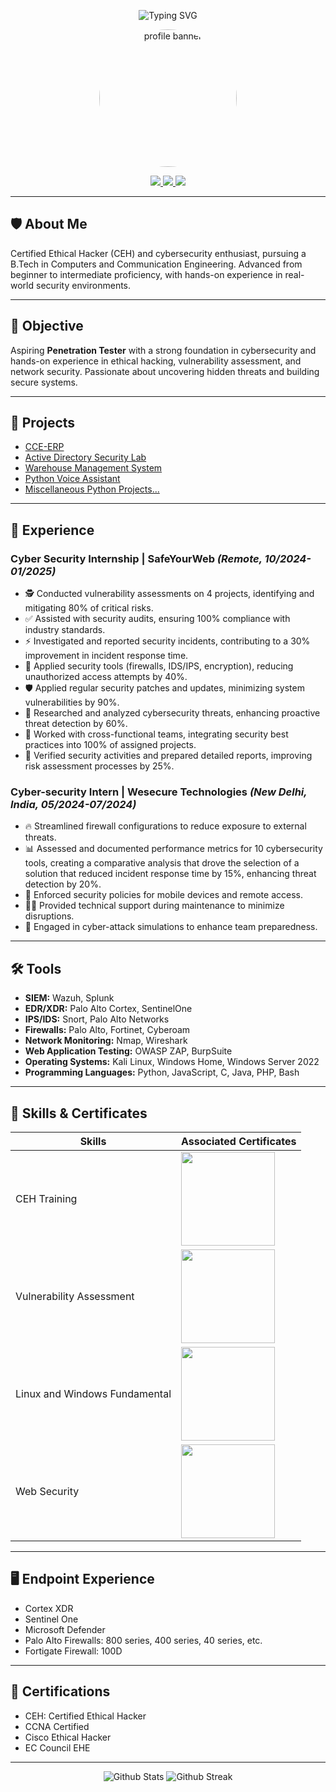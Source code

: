 <!-- Banner and Intro -->
<p align="center">
  <img src="https://readme-typing-svg.demolab.com?font=Fira+Code&size=28&duration=4000&pause=1000&color=00ADEF&center=true&vCenter=true&width=600&lines=Hello%2C+I'm+Siddharth+Nigam;Cybersecurity+Enthusiast+%F0%9F%94%91;Certified+Ethical+Hacker+%F0%9F%92%BB" alt="Typing SVG" />
</p>

<p align="center">
  <img src="https://github.com/user-attachments/assets/99eb551e-5265-4c37-98c8-f81484511155" width="220" style="border-radius: 50%;" alt="profile banner"/>
</p>

<p align="center">
  <a href="https://www.linkedin.com/in/siddharth-nigam-a7bab1257/">
      <img src="https://img.shields.io/badge/-LinkedIn-0072b1?&style=for-the-badge&logo=linkedin&logoColor=white" />
  </a>
  <a href="https://tryhackme.com/p/SiddharthNigam">
      <img src="https://img.shields.io/badge/-TryHackMe-181717?style=for-the-badge&logo=tryhackme&logoColor=white" />
  </a>
  <a href="https://github.com/InfiniteTrident23">
      <img src="https://img.shields.io/badge/-GitHub-181717?style=for-the-badge&logo=github&logoColor=white" />
  </a>
</p>

---

## 🛡️ About Me

Certified Ethical Hacker (CEH) and cybersecurity enthusiast, pursuing a B.Tech in Computers and Communication Engineering. Advanced from beginner to intermediate proficiency, with hands-on experience in real-world security environments.

---

## 🎯 Objective

Aspiring **Penetration Tester** with a strong foundation in cybersecurity and hands-on experience in ethical hacking, vulnerability assessment, and network security. Passionate about uncovering hidden threats and building secure systems.

---

## 🚀 Projects

- [CCE-ERP](https://github.com/InfiniteTrident23/ERP-SYS)
- [Active Directory Security Lab](https://github.com/InfiniteTrident23/AD-security-Project)
- [Warehouse Management System](https://github.com/InfiniteTrident23/Warehouse-Management)
- [Python Voice Assistant](https://github.com/InfiniteTrident23/C.L.A.I.R.E-Demo)
- [Miscellaneous Python Projects...](https://github.com/InfiniteTrident23/Miscellaneous-Python-Projects)

---

## 💼 Experience

### Cyber Security Internship | SafeYourWeb *(Remote, 10/2024-01/2025)*
- 🕵️ Conducted vulnerability assessments on 4 projects, identifying and mitigating 80% of critical risks.
- ✅ Assisted with security audits, ensuring 100% compliance with industry standards.
- ⚡ Investigated and reported security incidents, contributing to a 30% improvement in incident response time.
- 🔐 Applied security tools (firewalls, IDS/IPS, encryption), reducing unauthorized access attempts by 40%.
- 🛡️ Applied regular security patches and updates, minimizing system vulnerabilities by 90%.
- 🔬 Researched and analyzed cybersecurity threats, enhancing proactive threat detection by 60%.
- 🤝 Worked with cross-functional teams, integrating security best practices into 100% of assigned projects.
- 📝 Verified security activities and prepared detailed reports, improving risk assessment processes by 25%.

### Cyber-security Intern | Wesecure Technologies *(New Delhi, India, 05/2024-07/2024)*
- 🔥 Streamlined firewall configurations to reduce exposure to external threats.
- 📊 Assessed and documented performance metrics for 10 cybersecurity tools, creating a comparative analysis that drove the selection of a solution that reduced incident response time by 15%, enhancing threat detection by 20%.
- 📱 Enforced security policies for mobile devices and remote access.
- 🧑‍💻 Provided technical support during maintenance to minimize disruptions.
- 🚨 Engaged in cyber-attack simulations to enhance team preparedness.

---

## 🛠️ Tools

- **SIEM:** Wazuh, Splunk
- **EDR/XDR:** Palo Alto Cortex, SentinelOne
- **IPS/IDS:** Snort, Palo Alto Networks
- **Firewalls:** Palo Alto, Fortinet, Cyberoam
- **Network Monitoring:** Nmap, Wireshark
- **Web Application Testing:** OWASP ZAP, BurpSuite
- **Operating Systems:** Kali Linux, Windows Home, Windows Server 2022
- **Programming Languages:** Python, JavaScript, C, Java, PHP, Bash

---

## 🧩 Skills & Certificates

| Skills                       | Associated Certificates  |
|------------------------------|-------------------------|
| CEH Training                 | <img src="https://github.com/user-attachments/assets/ee21d2b0-ecc4-41ca-a6b7-ddfe5d09ed21" width="150px"> |
| Vulnerability Assessment     | <img src="https://tryhackme-certificates.s3-eu-west-1.amazonaws.com/THM-SLB3X9W6NY.png" width="150px"> |
| Linux and Windows Fundamental| <img src="https://tryhackme-certificates.s3-eu-west-1.amazonaws.com/THM-XQTRIZUBYX.png" width="150px"> |
| Web Security                 | <img src="https://github.com/InfiniteTrident23/InfiniteTrident23/assets/128295541/a2d48e88-bd9b-4354-b56a-5b08b6b1ce03" width="150px"> |

---

## 🖥️ Endpoint Experience

- Cortex XDR
- Sentinel One
- Microsoft Defender
- Palo Alto Firewalls: 800 series, 400 series, 40 series, etc.
- Fortigate Firewall: 100D

---

## 🏅 Certifications

- CEH: Certified Ethical Hacker
- CCNA Certified
- Cisco Ethical Hacker
- EC Council EHE

---

<p align="center">
  <img src="https://github-readme-stats.vercel.app/api?username=InfiniteTrident23&show_icons=true&theme=tokyonight" alt="Github Stats"/>
  <img src="https://github-readme-streak-stats.herokuapp.com/?user=InfiniteTrident23&theme=tokyonight" alt="Github Streak"/>
</p>
